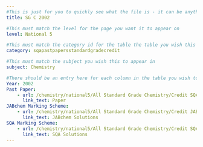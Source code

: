 ```yaml
---
#This is just for you to quickly see what the file is - it can be anything you want
title: SG C 2002

#This must match the level for the page you want it to appear on
level: National 5

#This must match the category id for the table the table you wish this to appear in
category: sqapastpapersstandardgradecredit

#This must match the subject you wish this to appear in
subject: Chemistry

#There should be an entry here for each column in the table you wish to populate:
Year: 2002
Past Paper:
    - url: /chemistry/national5/All Standard Grade Chemistry/Credit SQA PP/Credit SQA PP 2002.pdf
      link_text: Paper
JABchem Marking Scheme:
    - url: /chemistry/national5/All Standard Grade Chemistry/Credit JABchem Msch/2002creditMSch.pdf
      link_text: JABchem Solutions
SQA Marking Scheme:
    - url: /chemistry/national5/All Standard Grade Chemistry/Credit SQA Msch/SQA Credit Msch 2002.pdf
      link_text: SQA Solutions
---
```


